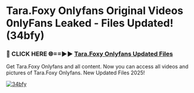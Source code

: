 # Tara.Foxy Onlyfans Original Videos 0nlyFans Leaked - Files Updated! (34bfy)

<h3>🔴 CLICK HERE 🌐==►► <a href="https://tinyurl.com/ehrbuxhb" rel="nofollow">Tara.Foxy Onlyfans Updated Files</a></h3>

Get Tara.Foxy Onlyfans and all content. Now you can access all videos and pictures of Tara.Foxy Onlyfans. New Updated Files 2025!

[![34bfy](https://i.imgur.com/lVYEuWS.gif)](https://tinyurl.com/ehrbuxhb)
